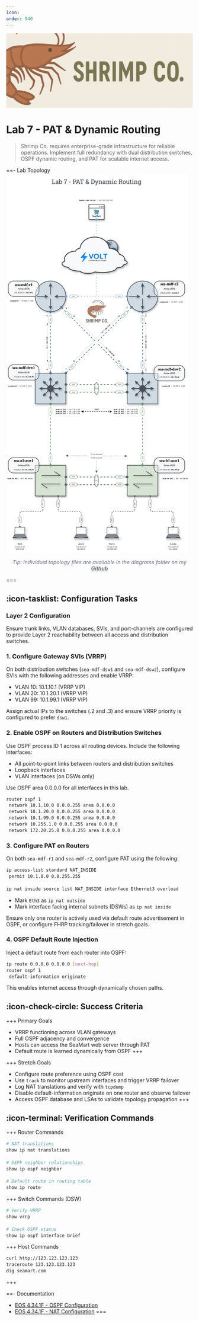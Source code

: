 ```yaml
---
icon:
order: 940
---
```

![](/static/network-academy/shrimpco/banner.png)

# Lab 7 - PAT & Dynamic Routing
> Shrimp Co. requires enterprise-grade infrastructure for reliable operations. Implement full redundancy with dual distribution switches, OSPF dynamic routing, and PAT for scalable internet access.

==- Lab Topology
![](https://raw.githubusercontent.com/network-chadmin/containerlab/refs/heads/main/network-academy/shrimp-co/diagrams/07_pat-dynamic-routing.png)

<p style="font-style: italic; color: #6b7280; font-size: 0.875rem; margin-top: 8px; text-align: center;">
<em>Tip: Individual topology files are available in the diagrams folder on my<strong><a href="https://github.com/network-chadmin/containerlab/tree/main/network-academy/shrimp-co/diagrams" style="color: #6b7280;"> Github</a></strong></em>
</p>
===

## :icon-tasklist: Configuration Tasks

### Layer 2 Configuration

Ensure trunk links, VLAN databases, SVIs, and port-channels are configured to provide Layer 2 reachability between all access and distribution switches.

### 1. Configure Gateway SVIs (VRRP)

On both distribution switches (`sea-mdf-dsw1` and `sea-mdf-dsw2`), configure SVIs with the following addresses and enable VRRP:

* VLAN 10: 10.1.10.1 (VRRP VIP)
* VLAN 20: 10.1.20.1 (VRRP VIP)
* VLAN 99: 10.1.99.1 (VRRP VIP)

Assign actual IPs to the switches (.2 and .3) and ensure VRRP priority is configured to prefer `dsw1`.

### 2. Enable OSPF on Routers and Distribution Switches

Use OSPF process ID 1 across all routing devices. Include the following interfaces:

* All point-to-point links between routers and distribution switches
* Loopback interfaces
* VLAN interfaces (on DSWs only)

Use OSPF area 0.0.0.0 for all interfaces in this lab.

```bash
router ospf 1
 network 10.1.10.0 0.0.0.255 area 0.0.0.0
 network 10.1.20.0 0.0.0.255 area 0.0.0.0
 network 10.1.99.0 0.0.0.255 area 0.0.0.0
 network 10.255.1.0 0.0.0.255 area 0.0.0.0
 network 172.20.25.0 0.0.0.255 area 0.0.0.0
```

### 3. Configure PAT on Routers

On both `sea-mdf-r1` and `sea-mdf-r2`, configure PAT using the following:

```bash
ip access-list standard NAT_INSIDE
 permit 10.1.0.0 0.0.255.255

ip nat inside source list NAT_INSIDE interface Ethernet3 overload
```

* Mark `Eth3` as `ip nat outside`
* Mark interface facing internal subnets (DSWs) as `ip nat inside`

Ensure only one router is actively used via default route advertisement in OSPF, or configure FHRP tracking/failover in stretch goals.

### 4. OSPF Default Route Injection

Inject a default route from each router into OSPF:

```bash
ip route 0.0.0.0 0.0.0.0 [next-hop]
router ospf 1
 default-information originate
```

This enables internet access through dynamically chosen paths.

## :icon-check-circle: Success Criteria

+++ Primary Goals

* VRRP functioning across VLAN gateways
* Full OSPF adjacency and convergence
* Hosts can access the SeaMart web server through PAT
* Default route is learned dynamically from OSPF
  +++

+++ Stretch Goals

* Configure route preference using OSPF cost
* Use `track` to monitor upstream interfaces and trigger VRRP failover
* Log NAT translations and verify with `tcpdump`
* Disable default-information originate on one router and observe failover
* Access OSPF database and LSAs to validate topology propagation
  +++

## :icon-terminal: Verification Commands

+++ Router Commands

```bash
# NAT translations
show ip nat translations

# OSPF neighbor relationships
show ip ospf neighbor

# Default route in routing table
show ip route
```

+++ Switch Commands (DSW)

```bash
# Verify VRRP
show vrrp

# Check OSPF status
show ip ospf interface brief
```

+++ Host Commands

```bash
curl http://123.123.123.123
traceroute 123.123.123.123
dig seamart.com
```

+++

==- Documentation
* [EOS 4.34.1F - OSPF Configuration](https://www.arista.com/en/um-eos/eos-ip-routing)
* [EOS 4.34.1F - NAT Configuration](https://www.arista.com/en/um-eos/eos-nat)
===

